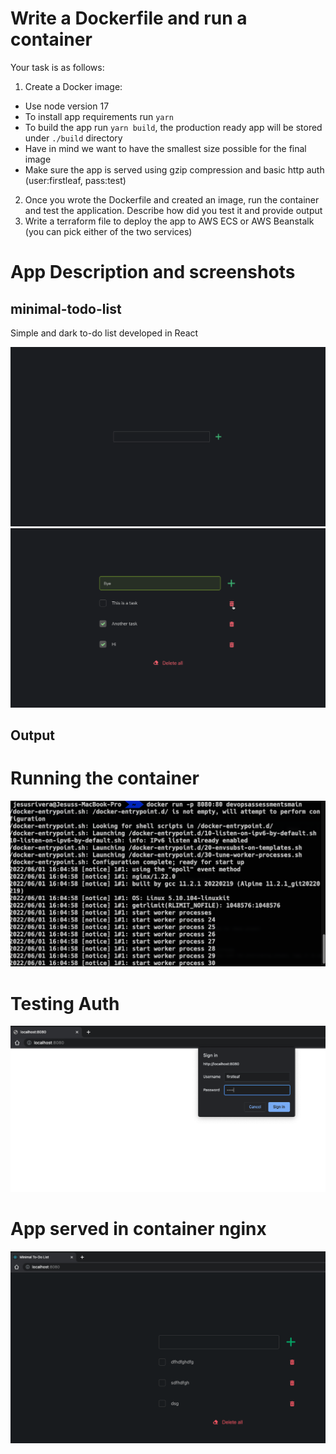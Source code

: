 # Write a Dockerfile and run a container

Your task is as follows:

1. Create a Docker image:
  * Use node version 17
  * To install app requirements run `yarn`
  * To build the app run `yarn build`, the production ready app will be stored under `./build` directory
  * Have in mind we want to have the smallest size possible for the final image
  * Make sure the app is served using gzip compression and basic http auth (user:firstleaf, pass:test)
2. Once you wrote the Dockerfile and created an image, run the container and test the application. Describe how did you test it and provide output
3. Write a terraform file to deploy the app to AWS ECS or AWS Beanstalk (you can pick either of the two services)

# App Description and screenshots

## minimal-todo-list

Simple and dark to-do list developed in React

![minimal-todo-list-preview-1](images/minimal-todo-list-preview-1.png)
![minimal-todo-list-preview-2](images/minimal-todo-list-preview-2.png)

## Output

# Running the container
![startContainer](images/startContainer.png)

# Testing Auth
![basic_auth](images/basic_auth.png)

 
# App served in container nginx
![todo-app.png](images/todo-app.png)